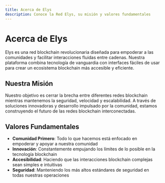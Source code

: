 ```yaml
---
title: Acerca de Elys
description: Conoce la Red Elys, su misión y valores fundamentales
---
```


# Acerca de Elys

Elys es una red blockchain revolucionaria diseñada para empoderar a las comunidades y facilitar interacciones fluidas entre cadenas. Nuestra plataforma combina tecnología de vanguardia con interfaces fáciles de usar para crear un ecosistema blockchain más accesible y eficiente.

## Nuestra Misión

Nuestro objetivo es cerrar la brecha entre diferentes redes blockchain mientras mantenemos la seguridad, velocidad y escalabilidad. A través de soluciones innovadoras y desarrollo impulsado por la comunidad, estamos construyendo el futuro de las redes blockchain interconectadas.

## Valores Fundamentales

- **Comunidad Primero**: Todo lo que hacemos está enfocado en empoderar y apoyar a nuestra comunidad
- **Innovación**: Constantemente empujando los límites de lo posible en la tecnología blockchain
- **Accesibilidad**: Haciendo que las interacciones blockchain complejas sean simples e intuitivas
- **Seguridad**: Manteniendo los más altos estándares de seguridad en todas nuestras operaciones 